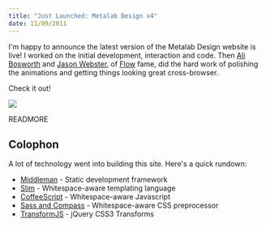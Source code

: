 ```yaml
--- 
title: "Just Launched: Metalab Design v4"
date: 11/09/2011
---
```


[Ali Bosworth]: http://twitter.com/#!/alibosworth
[Jason Webster]: http://twitter.com/#!/jasonswebster
[Flow]: http://www.getflow.com/
[Middleman]: http://middlemanapp.com
[Slim]: http://slim-lang.com/
[CoffeeScript]: http://jashkenas.github.com/coffee-script/
[Sass and Compass]: http://compass-style.org/
[TransformJS]: http://transformjs.strobeapp.com/

I'm happy to announce the latest version of the Metalab Design website is live! I worked on the initial development, interaction and code. Then [Ali Bosworth] and [Jason Webster], of [Flow] fame, did the hard work of polishing the animations and getting things looking great cross-browser.

Check it out!

<a href="http://metalabdesign.com"><img src="http://src.sencha.io/-30/http://awardwinningfjords.com/images/metalab.jpg"></a>

READMORE

## Colophon

A lot of technology went into building this site. Here's a quick rundown:

* [Middleman] - Static development framework
* [Slim] - Whitespace-aware templating language
* [CoffeeScript] - Whitespace-aware Javascript
* [Sass and Compass] - Whitespace-aware CSS preprocessor
* [TransformJS] - jQuery CSS3 Transforms